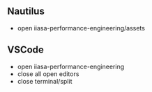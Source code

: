 
## Nautilus
- open iiasa-performance-engineering/assets


## VSCode 

- open iiasa-performance-engineering
- close all open editors
- close terminal/split

